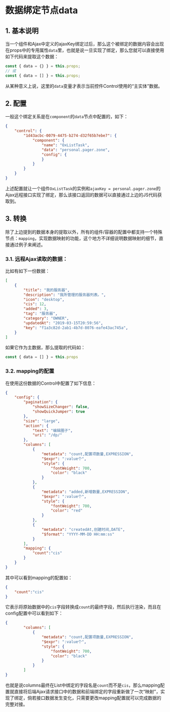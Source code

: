 # 数据绑定节点data

## 1. 基本说明

当一个组件和Ajax中定义的ajaxKey绑定过后，那么这个被绑定的数据内容会出现在props中的专用属性`data`里，也就是说一旦实现了绑定，那么您就可以直接使用如下代码来提取这个数据：

```js
const { data = {} } = this.props;
// 或
const { data = [] } = this.props;
```

从某种意义上说，这里的`data`变量才表示当前控件Control使用的“主实体”数据。

## 2. 配置

一般这个绑定关系是在`component`的`data`节点中配置的，如下：

```json
{
    "control": {
        "1d43acbc-0079-4475-b274-d32f65b7ebe7": {
            "component": {
                "name": "OxListTask",
                "data": "personal.pager.zone",
                "config": {
                }
            }
        }
    }
}
```

上述配置就让一个组件`OxListTask`的实例和`ajaxKey = personal.pager.zone`的Ajax远程接口实现了绑定，那么该接口返回的数据可以直接通过上边的JS代码获取到。

## 3. 转换

除了上边提到的数据本身的提取以外，所有的组件/容器的配置中都支持一个特殊节点：`mapping`，实现数据映射的功能，这个地方不详细说明数据映射的细节，直接通过例子来阐述。

### 3.1. 远程Ajax读取的数据：

比如有如下一份数据：

```json
[
    {
        "title": "我的服务器",
        "description": "我所管理的服务器列表。",
        "icon": "desktop",
        "cis": 12,
        "added": 3,
        "tag": "服务器",
        "category": "OWNER",
        "updatedAt": "2019-03-15T20:59:56",
        "key": "f1a3c82d-2ab1-4b7d-8076-eafe43ac745a",
    }
]
```

如果它作为主数据，那么提取的代码如：

```js
const { data = [] } = this.props
```

### 3.2. mapping的配置

在使用这份数据的Control中配置了如下信息：

```json
{
    "config": {
        "pagination": {
            "showSizeChanger": false,
            "showQuickJumper": true
        },
        "size": "large",
        "action": {
            "text": "编辑圈子",
            "uri": "/dp/"
        },
        "columns": [
            {
                "metadata": "count,配置项数量,EXPRESSION",
                "$expr": ":value个",
                "style": {
                    "fontWeight": 700,
                    "color": "black"
                }
            },
            {
                "metadata": "added,新增数量,EXPRESSION",
                "$expr": ":value个",
                "style": {
                    "fontWeight": 700,
                    "color": "red"
                }
            },
            {
                "metadata": "createdAt,创建时间,DATE",
                "$format": "YYYY-MM-DD HH:mm:ss"
            }
        ],
        "mapping": {
            "count":"cis"
        }
    }
}
```

其中可以看到mapping的配置如：

```json
{
    "count":"cis"
}
```

它表示将原始数据中的`cis`字段转换成`count`的最终字段，然后执行渲染，而且在config配置中可以看到如下：

```json
{
        "columns": [
            {
                "metadata": "count,配置项数量,EXPRESSION",
                "$expr": ":value个",
                "style": {
                    "fontWeight": 700,
                    "color": "black"
                }
            }
        ]
}
```

也就是说columns最终在List中绑定的字段名是`count`而不是`cis`，那么mapping配置就直接将后端Ajax请求接口中的数据和前端绑定的字段重新做了一次“映射”，实现了绑定，倘若接口数据发生变化，只需要更改mapping配置就可以完成数据的完整对接。

